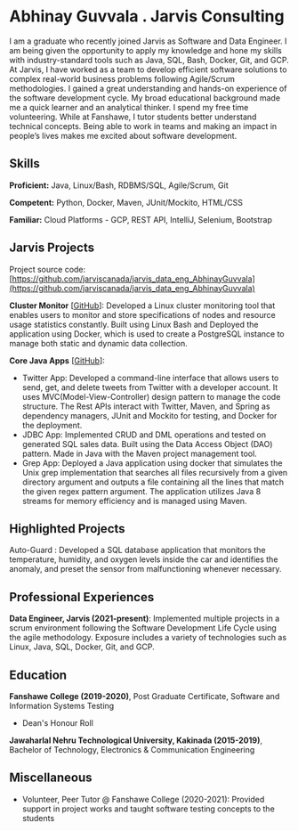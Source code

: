 # Abhinay Guvvala . Jarvis Consulting

I am a graduate who recently joined Jarvis as Software and Data Engineer. I am being given the opportunity to apply my knowledge and hone my skills with industry-standard tools such as Java, SQL, Bash, Docker, Git, and GCP. At Jarvis, I have worked as a team to develop efficient software solutions to complex real-world business problems following Agile/Scrum methodologies. I gained a great understanding and hands-on experience of the software development cycle. My broad educational background made me a quick learner and an analytical thinker. I spend my free time volunteering. While at Fanshawe, I tutor students better understand technical concepts. Being able to work in teams and making an impact in people’s lives makes me excited about software development.

## Skills

**Proficient:** Java, Linux/Bash, RDBMS/SQL, Agile/Scrum, Git

**Competent:** Python, Docker, Maven, JUnit/Mockito, HTML/CSS

**Familiar:** Cloud Platforms - GCP, REST API, IntelliJ, Selenium, Bootstrap

## Jarvis Projects

Project source code: [https://github.com/jarviscanada/jarvis_data_eng_AbhinayGuvvala](https://github.com/jarviscanada/jarvis_data_eng_AbhinayGuvvala)


**Cluster Monitor** [[GitHub](https://github.com/jarviscanada/jarvis_data_eng_AbhinayGuvvala/tree/master/linux_sql)]: Developed a Linux cluster monitoring tool that enables users to monitor and store specifications of nodes and resource usage statistics constantly. Built using Linux Bash and Deployed the application using Docker, which is used to create a PostgreSQL instance to manage both static and dynamic data collection.

**Core Java Apps** [[GitHub](https://github.com/jarviscanada/jarvis_data_eng_AbhinayGuvvala/tree/master/core_java)]:
      
  - Twitter App: Developed a command-line interface that allows users to send, get, and delete tweets from Twitter with a developer account. It uses MVC(Model-View-Controller) design pattern to manage the code structure. The Rest APIs interact with Twitter, Maven, and Spring as dependency managers, JUnit and Mockito for testing, and Docker for the deployment.
  - JDBC App: Implemented CRUD and DML operations and tested on generated SQL sales data. Built using the Data Access Object (DAO) pattern. Made in Java with the Maven project management tool.
  - Grep App: Deployed a Java application using docker that simulates the Unix grep implementation that searches all files recursively from a given directory argument and outputs a file containing all the lines that match the given regex pattern argument. The application utilizes Java 8 streams for memory efficiency and is managed using Maven.

## Highlighted Projects
Auto-Guard : Developed a SQL database application that monitors the temperature, humidity, and oxygen levels inside the car and identifies the anomaly, and preset the sensor from malfunctioning whenever necessary.


## Professional Experiences

**Data Engineer, Jarvis (2021-present)**: Implemented multiple projects in a scrum environment following the Software Development Life Cycle using the agile methodology. Exposure includes a variety of technologies such as Linux, Java, SQL, Docker, Git, and GCP.


## Education
**Fanshawe College (2019-2020)**, Post Graduate Certificate, Software and Information Systems Testing
- Dean's Honour Roll

**Jawaharlal Nehru Technological University, Kakinada (2015-2019)**, Bachelor of Technology, Electronics & Communication Engineering


## Miscellaneous
- Volunteer, Peer Tutor @ Fanshawe College (2020-2021): Provided support in project works and taught software testing concepts to the students
